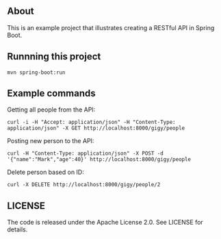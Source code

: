 ## About

This is an example project that illustrates creating a RESTful API in Spring Boot.

## Runnning this project

```
mvn spring-boot:run
```

## Example commands

Getting all people from the API:
```
curl -i -H "Accept: application/json" -H "Content-Type: application/json" -X GET http://localhost:8000/gigy/people
```

Posting new person to the API:
```
curl -H "Content-Type: application/json" -X POST -d '{"name":"Mark","age":40}' http://localhost:8000/gigy/people
```

Delete person based on ID:
```
curl -X DELETE http://localhost:8000/gigy/people/2
```

## LICENSE

The code is released under the Apache License 2.0. See LICENSE for details.